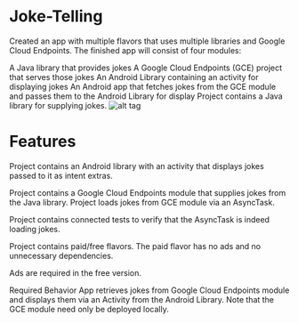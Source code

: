 # Joke-Telling

Created an app with multiple flavors that uses multiple libraries and Google Cloud Endpoints. The finished app will consist of four modules:

A Java library that provides jokes
A Google Cloud Endpoints (GCE) project that serves those jokes
An Android Library containing an activity for displaying jokes
An Android app that fetches jokes from the GCE module and passes them to the Android Library for display
Project contains a Java library for supplying jokes.
![alt tag](https://cloud.githubusercontent.com/assets/15712720/25318842/18bf0508-284b-11e7-9956-fb01fb3c301d.png)

# Features

Project contains an Android library with an activity that displays jokes passed to it as intent extras.

Project contains a Google Cloud Endpoints module that supplies jokes from the Java library. Project loads jokes from GCE module via an AsyncTask.

Project contains connected tests to verify that the AsyncTask is indeed loading jokes.

Project contains paid/free flavors. The paid flavor has no ads and no unnecessary dependencies.

Ads are required in the free version.

Required Behavior
App retrieves jokes from Google Cloud Endpoints module and displays them via an Activity from the Android Library. Note that the GCE module need only be deployed locally.
